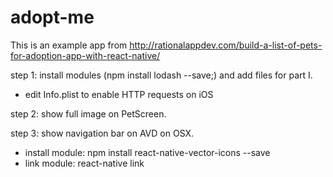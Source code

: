 # adopt-me
This is an example app from http://rationalappdev.com/build-a-list-of-pets-for-adoption-app-with-react-native/

step 1: install modules (npm install lodash --save;) and add files for part I.
* edit Info.plist to enable HTTP requests on iOS

step 2: show full image on PetScreen.

step 3: show navigation bar on AVD on OSX.

* install module: npm install react-native-vector-icons --save
* link module: react-native link

